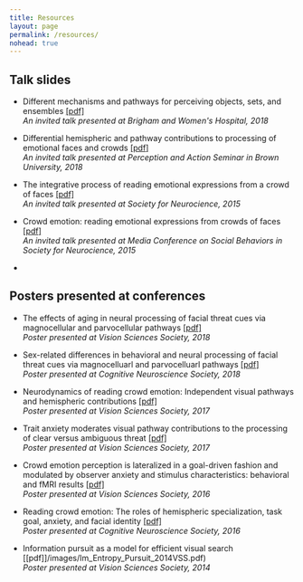 ```yaml
---
title: Resources
layout: page
permalink: /resources/
nohead: true
---
```

## Talk slides
* Different mechanisms and pathways for perceiving objects, sets, and ensembles [[pdf]](/images/Im_BWH_talk.pdf)<br/>
  _An invited talk presented at Brigham and Women's Hospital, 2018_
  
* Differential hemispheric and pathway contributions to processing of emotional faces and crowds [[pdf]](/images/HY2018_Brown_talk.pdf)<br/>
  _An invited talk presented at Perception and Action Seminar in Brown University, 2018_  
  
* The integrative process of reading emotional expressions from a crowd of faces [[pdf]](/images/Im_et_al_SfN_2015.pdf)<br/>
  _An invited talk presented at Society for Neurocience, 2015_

* Crowd emotion: reading emotional expressions from crowds of faces [[pdf]](/images/Im_et_al_SfN_Media_2015.pdf)<br/>
  _An invited talk presented at Media Conference on Social Behaviors in Society for Neurocience, 2015_
  
*   
  
## Posters presented at conferences
* The effects of aging in neural processing of facial threat cues via magnocellular and parvocellular pathways [[pdf]](/images/Im_et_al_VSS_2018.pdf)<br/>
  _Poster presented at Vision Sciences Society, 2018_

* Sex-related differences in behavioral and neural processing of facial threat cues via magnocelluarl and parvocelluarl pathways [[pdf]](/images/Im_et_al_VSS_2018b.pdf)<br/>
  _Poster presented at Cognitive Neuroscience Society, 2018_
  
* Neurodynamics of reading crowd emotion: Independent visual pathways and hemispheric contributions [[pdf]](/images/Im_et_al_VSS_2017.pdf)<br/>
  _Poster presented at Vision Sciences Society, 2017_
  
* Trait anxiety moderates visual pathway contributions to the processing of clear versus ambiguous threat [[pdf]](/images/Im_et_al_VSS_2017b.pdf)<br/>
  _Poster presented at Vision Sciences Society, 2017_
  
* Crowd emotion perception is lateralized in a goal-driven fashion and modulated by observer anxiety and stimulus characteristics: behavioral and fMRI results [[pdf]](/images/Im_et_al_VSS_2016.pdf)<br/>
  _Poster presented at Vision Sciences Society, 2016_
  
* Reading crowd emotion: The roles of hemispheric specialization, task goal, anxiety, and facial identity [[pdf]](/images/Im_et_al_CNS_2016.pdf)<br/>
  _Poster presented at Cognitive Neuroscience Society, 2016_

* Information pursuit as a model for efficient visual search [[pdf]]/images/Im_Entropy_Pursuit_2014VSS.pdf)<br/>
  _Poster presented at Vision Sciences Society, 2014_
  


  
  
  
  

